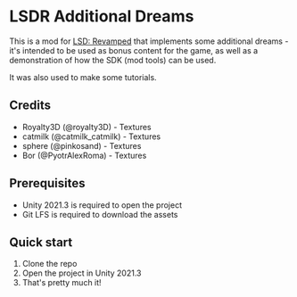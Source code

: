# LSDR Additional Dreams

This is a mod for [LSD: Revamped](https://github.com/figglewatts/LSDRevamped) that implements some additional dreams - it's intended to be used as bonus content for the game, as well as a demonstration of how the SDK (mod tools) can be used.

It was also used to make some tutorials.

## Credits

- Royalty3D (@royalty3D) - Textures
- catmilk (@catmilk_catmilk) - Textures
- sphere (@pinkosand) - Textures
- Bor (@PyotrAlexRoma) - Textures

## Prerequisites

- Unity 2021.3 is required to open the project
- Git LFS is required to download the assets

## Quick start

1. Clone the repo
2. Open the project in Unity 2021.3
3. That's pretty much it!
